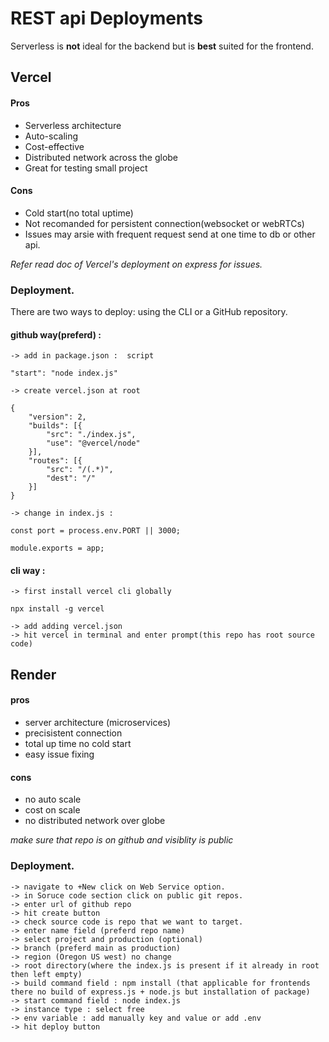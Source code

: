 # REST api Deployments
Serverless is **not** ideal for the backend but is **best** suited for the frontend.

## Vercel

#### Pros
- Serverless architecture
- Auto-scaling
- Cost-effective 
- Distributed network across the globe
- Great for testing small project
#### Cons
- Cold start(no total uptime)
- Not recomanded for persistent connection(websocket or webRTCs)
- Issues may arsie with frequent request send at one time to db or other api.

_Refer read doc of Vercel's deployment on express for issues._
### Deployment.
There are two ways to deploy: using the CLI or a GitHub repository.
#### github way(preferd) : 
```
-> add in package.json :  script 

"start": "node index.js"

-> create vercel.json at root 

{ 
    "version": 2, 
    "builds": [{
        "src": "./index.js",
        "use": "@vercel/node"
    }],
    "routes": [{
        "src": "/(.*)",
        "dest": "/"
    }]
}

-> change in index.js : 

const port = process.env.PORT || 3000;

module.exports = app;

```
#### cli way : 
```
-> first install vercel cli globally 

npx install -g vercel

-> add adding vercel.json
-> hit vercel in terminal and enter prompt(this repo has root source code)
```

## Render

#### pros
- server architecture (microservices)
- precisistent connection 
- total up time no cold start
- easy issue fixing

#### cons
- no auto scale
- cost on scale
- no distributed network over globe

_make sure that repo is on github and visiblity is public_
### Deployment.
```
-> navigate to +New click on Web Service option.
-> in Soruce code section click on public git repos.
-> enter url of github repo
-> hit create button
-> check source code is repo that we want to target.
-> enter name field (preferd repo name)
-> select project and production (optional)
-> branch (preferd main as production) 
-> region (Oregon US west) no change
-> root directory(where the index.js is present if it already in root then left empty)
-> build command field : npm install (that applicable for frontends there no build of express.js + node.js but installation of package)
-> start command field : node index.js
-> instance type : select free
-> env variable : add manually key and value or add .env
-> hit deploy button
```